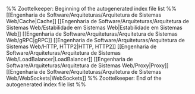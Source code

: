 %% Zoottelkeeper: Beginning of the autogenerated index file list  %%
 [[Engenharia de Software/Arquiteturas/Arquitetura de Sistemas Web/Cache|Cache]]
 [[Engenharia de Software/Arquiteturas/Arquitetura de Sistemas Web/Estabilidade em Sistemas Web|Estabilidade em Sistemas Web]]
 [[Engenharia de Software/Arquiteturas/Arquitetura de Sistemas Web/gRPC|gRPC]]
 [[Engenharia de Software/Arquiteturas/Arquitetura de Sistemas Web/HTTP, HTTP2|HTTP, HTTP2]]
 [[Engenharia de Software/Arquiteturas/Arquitetura de Sistemas Web/LoadBalancer|LoadBalancer]]
 [[Engenharia de Software/Arquiteturas/Arquitetura de Sistemas Web/Proxy|Proxy]]
 [[Engenharia de Software/Arquiteturas/Arquitetura de Sistemas Web/WebSockets|WebSockets]]
%% Zoottelkeeper: End of the autogenerated index file list  %%
